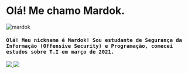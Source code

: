 <h1>Olá! Me chamo Mardok.</h1>

<p align="left"> <img src="https://komarev.com/ghpvc/?username=MardokstacksTCP&label=Profile%20views&color=c111e4&style=flat-square" alt="mardok" /> </p>

<h4 style="font-family: monospace">Olá! Meu nickname é Mardok! Sou estudante de Segurança da Informação (Offensive Security) e Programação, comecei estudos sobre T.I em março de 2021.</h4>

<a href="https://github.com/MardokstacksTCP%22%3E"/>
  <img src="https://github-readme-stats.vercel.app/api?username=MardokstacksTCP&include-all-commits=true&count-private=true&show-icons=true&theme=github_dark&locale=pt-br"/>
  <img src="https://github-readme-stats.vercel.app/api/top-langs/?username=MardokstacksTCP&count_private=true&show_icons=true&theme=github_dark&locale=pt-br"/>
